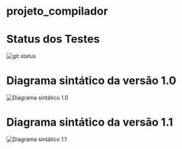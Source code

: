 # projeto_compilador

# Status dos Testes

![git status]( http://3.138.92.159/svg/Joao-Pedro-Queiroz/projeto_compilador/)

# Diagrama sintático da versão 1.0

![Diagrama sintático 1.0](./img/diagrama_sintático0.png)

# Diagrama sintático da versão 1.1

![Diagrama sintático 1.1](./img/diagrama_sintático1.png)